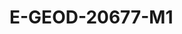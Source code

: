 # E-GEOD-20677-M1
<script type="application/ld+json">

  {
    "@context": "https://schema.org/",
    "@type": "ChemicalSubstance",
    "http://purl.org/dc/terms/conformsTo":
      {
        "@type": "CreativeWork",
        "@id": "https://bioschemas.org/profiles/ChemicalSubstance/0.4-RELEASE/"
      },
    "name": "E-GEOD-20677-M1",
    "@id":"wiki:E-2DGEOD-2D20677-2DM1",
  }
</script>

